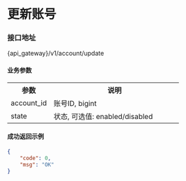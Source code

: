 # 更新账号

### 接口地址

{api_gateway}/v1/account/update

#### 业务参数
<table width="100%">
    <tr>
      <th width="25%">参数</th>
      <th>说明</th>
    </tr>
    <tr>
      <td>account_id</td>
      <td>账号ID, bigint</td>
    </tr>
    <tr>
      <td>state</td>
      <td>状态, 可选值: enabled/disabled</td>
    </tr>
</table>

#### 成功返回示例

```json
{
    "code": 0,
    "msg": "OK"
}
```
